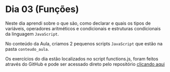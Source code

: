 # Dia 03 (Funções)

Neste dia aprendi sobre o que são, como declarar e quais os tipos de variáveis, operadores aritméticos e condicionais e estruturas condicionais da linguagem `JavaScript`.

No conteúdo da Aula, criamos 2 pequenos scripts `JavaScript` que estão na pasta `conteudo_aula`.

Os exercícios do dia estão localizados no script functions.js, foram feitos através do GitHub e pode ser acessado direto pelo repositório [clicando aqui](https://github.com/tryber/sd-031-a-exercise-functions/tree/Gui-Fernandes-exercise-functions)